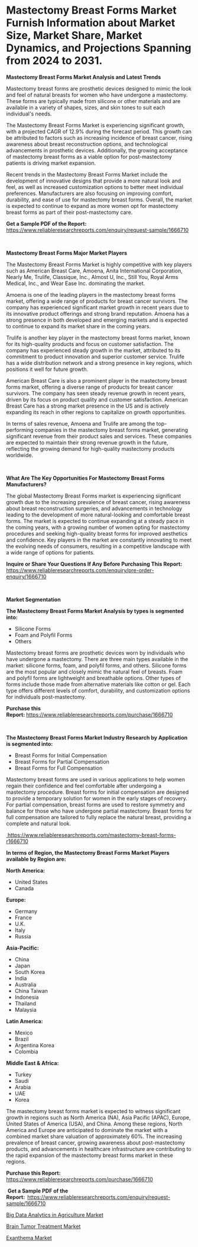 <p><h1>Mastectomy Breast Forms Market Furnish Information about Market Size, Market Share, Market Dynamics, and Projections Spanning from 2024 to 2031.</h1></p><p><strong>Mastectomy Breast Forms Market Analysis and Latest Trends</strong></p>
<p><p>Mastectomy breast forms are prosthetic devices designed to mimic the look and feel of natural breasts for women who have undergone a mastectomy. These forms are typically made from silicone or other materials and are available in a variety of shapes, sizes, and skin tones to suit each individual's needs.</p><p>The Mastectomy Breast Forms Market is experiencing significant growth, with a projected CAGR of 12.9% during the forecast period. This growth can be attributed to factors such as increasing incidence of breast cancer, rising awareness about breast reconstruction options, and technological advancements in prosthetic devices. Additionally, the growing acceptance of mastectomy breast forms as a viable option for post-mastectomy patients is driving market expansion.</p><p>Recent trends in the Mastectomy Breast Forms Market include the development of innovative designs that provide a more natural look and feel, as well as increased customization options to better meet individual preferences. Manufacturers are also focusing on improving comfort, durability, and ease of use for mastectomy breast forms. Overall, the market is expected to continue to expand as more women opt for mastectomy breast forms as part of their post-mastectomy care.</p></p>
<p><strong>Get a Sample PDF of the Report:&nbsp;</strong> <a href="https://www.reliableresearchreports.com/enquiry/request-sample/1666710">https://www.reliableresearchreports.com/enquiry/request-sample/1666710</a></p>
<p>&nbsp;</p>
<p><strong>Mastectomy Breast Forms Major Market Players</strong></p>
<p><p>The Mastectomy Breast Forms Market is highly competitive with key players such as American Breast Care, Amoena, Anita International Corporation, Nearly Me, Trulife, Classique, Inc., Almost U, Inc., Still You, Royal Arms Medical, Inc., and Wear Ease Inc. dominating the market.</p><p>Amoena is one of the leading players in the mastectomy breast forms market, offering a wide range of products for breast cancer survivors. The company has experienced significant market growth in recent years due to its innovative product offerings and strong brand reputation. Amoena has a strong presence in both developed and emerging markets and is expected to continue to expand its market share in the coming years.</p><p>Trulife is another key player in the mastectomy breast forms market, known for its high-quality products and focus on customer satisfaction. The company has experienced steady growth in the market, attributed to its commitment to product innovation and superior customer service. Trulife has a wide distribution network and a strong presence in key regions, which positions it well for future growth.</p><p>American Breast Care is also a prominent player in the mastectomy breast forms market, offering a diverse range of products for breast cancer survivors. The company has seen steady revenue growth in recent years, driven by its focus on product quality and customer satisfaction. American Breast Care has a strong market presence in the US and is actively expanding its reach in other regions to capitalize on growth opportunities.</p><p>In terms of sales revenue, Amoena and Trulife are among the top-performing companies in the mastectomy breast forms market, generating significant revenue from their product sales and services. These companies are expected to maintain their strong revenue growth in the future, reflecting the growing demand for high-quality mastectomy products worldwide.</p></p>
<p>&nbsp;</p>
<p><strong>What Are The Key Opportunities For Mastectomy Breast Forms Manufacturers?</strong></p>
<p><p>The global Mastectomy Breast Forms market is experiencing significant growth due to the increasing prevalence of breast cancer, rising awareness about breast reconstruction surgeries, and advancements in technology leading to the development of more natural-looking and comfortable breast forms. The market is expected to continue expanding at a steady pace in the coming years, with a growing number of women opting for mastectomy procedures and seeking high-quality breast forms for improved aesthetics and confidence. Key players in the market are constantly innovating to meet the evolving needs of consumers, resulting in a competitive landscape with a wide range of options for patients.</p></p>
<p><strong>Inquire or Share Your Questions If Any Before Purchasing This Report:</strong> <a href="https://www.reliableresearchreports.com/enquiry/pre-order-enquiry/1666710">https://www.reliableresearchreports.com/enquiry/pre-order-enquiry/1666710</a></p>
<p>&nbsp;</p>
<p><strong>Market Segmentation</strong></p>
<p><strong>The Mastectomy Breast Forms Market Analysis by types is segmented into:</strong></p>
<p><ul><li>Silicone Forms</li><li>Foam and Polyfil Forms</li><li>Others</li></ul></p>
<p><p>Mastectomy breast forms are prosthetic devices worn by individuals who have undergone a mastectomy. There are three main types available in the market: silicone forms, foam, and polyfil forms, and others. Silicone forms are the most popular and closely mimic the natural feel of breasts. Foam and polyfil forms are lightweight and breathable options. Other types of forms include those made from alternative materials like cotton or gel. Each type offers different levels of comfort, durability, and customization options for individuals post-mastectomy.</p></p>
<p><strong>Purchase this Report:&nbsp;</strong><a href="https://www.reliableresearchreports.com/purchase/1666710">https://www.reliableresearchreports.com/purchase/1666710</a></p>
<p>&nbsp;</p>
<p><strong>The Mastectomy Breast Forms Market Industry Research by Application is segmented into:</strong></p>
<p><ul><li>Breast Forms for Initial Compensation</li><li>Breast Forms for Partial Compensation</li><li>Breast Forms for Full Compensation</li></ul></p>
<p><p>Mastectomy breast forms are used in various applications to help women regain their confidence and feel comfortable after undergoing a mastectomy procedure. Breast forms for initial compensation are designed to provide a temporary solution for women in the early stages of recovery. For partial compensation, breast forms are used to restore symmetry and balance for those who have undergone partial mastectomy. Breast forms for full compensation are tailored to fully replace the natural breast, providing a complete and natural look.</p></p>
<p><a href="https://www.reliableresearchreports.com/mastectomy-breast-forms-r1666710">&nbsp;https://www.reliableresearchreports.com/mastectomy-breast-forms-r1666710</a></p>
<p><strong>In terms of Region, the Mastectomy Breast Forms Market Players available by Region are:</strong></p>
<p>
    <p> <strong> North America: </strong>
        <ul>
            <li>United States</li>
            <li>Canada</li>
        </ul>
        </p> 
    <p> <strong> Europe: </strong>
        <ul>
            <li>Germany</li>
            <li>France</li>
            <li>U.K.</li>
            <li>Italy</li>
            <li>Russia</li>
        </ul>
        </p> 
    <p> <strong> Asia-Pacific: </strong>
        <ul>
            <li>China</li>
            <li>Japan</li>
            <li>South Korea</li>
            <li>India</li>
            <li>Australia</li>
            <li>China Taiwan</li>
            <li>Indonesia</li>
            <li>Thailand</li>
            <li>Malaysia</li>
        </ul>
        </p> 
    <p> <strong> Latin America: </strong>
        <ul>
            <li>Mexico</li>
            <li>Brazil</li>
            <li>Argentina Korea</li>
            <li>Colombia</li>
        </ul>
        </p> 
    <p> <strong> Middle East & Africa: </strong>
        <ul>
            <li>Turkey</li>
            <li>Saudi</li>
            <li>Arabia</li>
            <li>UAE</li>
            <li>Korea</li>
        </ul>
    </p>
    </p>
<p><p>The mastectomy breast forms market is expected to witness significant growth in regions such as North America (NA), Asia Pacific (APAC), Europe, United States of America (USA), and China. Among these regions, North America and Europe are anticipated to dominate the market with a combined market share valuation of approximately 60%. The increasing prevalence of breast cancer, growing awareness about post-mastectomy products, and advancements in healthcare infrastructure are contributing to the rapid expansion of the mastectomy breast forms market in these regions.</p></p>
<p><strong>Purchase this Report: </strong><a href="https://www.reliableresearchreports.com/purchase/1666710">https://www.reliableresearchreports.com/purchase/1666710</a></p>
<p>&nbsp;<strong>Get a Sample PDF of the Report:&nbsp;&nbsp;</strong><a href="https://www.reliableresearchreports.com/enquiry/request-sample/1666710">https://www.reliableresearchreports.com/enquiry/request-sample/1666710</a></p>
<p><strong></strong></p>
<p><p><a href="https://www.linkedin.com/pulse/big-data-analytics-agriculture-market-outlook-industry-zgpje">Big Data Analytics in Agriculture Market</a></p><p><a href="https://www.linkedin.com/pulse/brain-tumor-treatment-market-trends-analysis-forecasted-period-bbeve">Brain Tumor Treatment Market</a></p><p><a href="https://www.linkedin.com/pulse/exanthema-market-analysis-its-cagr-segmentation-global-t2k1c">Exanthema Market</a></p></p>
